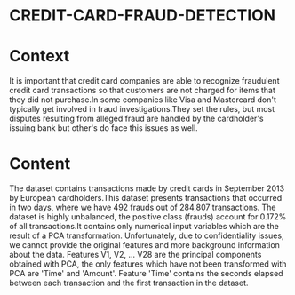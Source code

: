 # CREDIT-CARD-FRAUD-DETECTION

# Context
It is important that credit card companies are able to recognize fraudulent credit card transactions so that customers are not charged for items that they did not purchase.In some companies like Visa and Mastercard don't typically get involved in fraud investigations.They set the rules, but most disputes resulting from alleged fraud are handled by the cardholder's issuing bank but other's do face this issues as well.

# Content
The dataset contains transactions made by credit cards in September 2013 by European cardholders.This dataset presents transactions that occurred in two days, where we have 492 frauds out of 284,807 transactions. The dataset is highly unbalanced, the positive class (frauds) account for 0.172% of all transactions.It contains only numerical input variables which are the result of a PCA transformation. Unfortunately, due to confidentiality issues, we cannot provide the original features and more background information about the data. Features V1, V2, … V28 are the principal components obtained with PCA, the only features which have not been transformed with PCA are 'Time' and 'Amount'. Feature 'Time' contains the seconds elapsed between each transaction and the first transaction in the dataset. 

